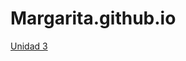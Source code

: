 # Margarita.github.io
<html lang="es">
<head>
    <meta charset="utf-8">
    <meta name="description" content="Este es un documento HTML5">
    <meta name="keywords" content="HTML, CSS, JavaScript">
    <title>Margarita Montes</title>
</head>
<body>
    <a href="U3/index.html">Unidad 3</a>
</body>
</html>
